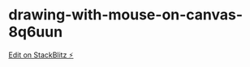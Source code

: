 # drawing-with-mouse-on-canvas-8q6uun

[Edit on StackBlitz ⚡️](https://stackblitz.com/edit/drawing-with-mouse-on-canvas-bzlwms)
